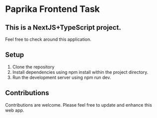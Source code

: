 # Paprika Frontend Task

## This is a NextJS+TypeScript project. 
Feel free to check around this application.

## Setup
1. Clone the repository
2. Install dependencies using npm install within the project directory.
3. Run the development server using npm run dev.

## Contributions
Contributions are welcome. Please feel free to update and enhance this web app. 


